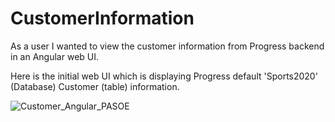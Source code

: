 # CustomerInformation

As a user I wanted to view the customer information from Progress backend in an Angular web UI.


Here is the initial web UI which is displaying Progress default 'Sports2020' (Database) Customer (table) information.

![Customer_Angular_PASOE](https://github.com/ajithcl/CustomerInformation/assets/44773122/b68d97d9-83a4-4389-af59-ab45ccf05427)

